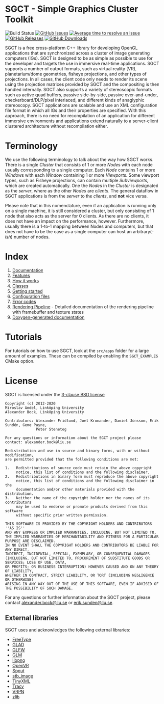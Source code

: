 # SGCT - Simple Graphics Cluster Toolkit

![Build Status](http://dev.openspaceproject.com/buildStatus/icon?job=SGCT%2Fsgct%2Fmaster&style=flat-square)
[![GitHub Issues](https://img.shields.io/github/issues/SGCT/sgct.svg)](https://github.com/SGCT/sgct/issues)
[![Average time to resolve an issue](http://isitmaintained.com/badge/resolution/SGCT/sgct.svg)](http://isitmaintained.com/project/SGCT/sgct "Average time to resolve an issue")
[![GitHub Releases](https://img.shields.io/github/release/SGCT/sgct.svg)](https://github.com/SGCT/sgct/releases)
[![GitHub Downloads](https://img.shields.io/github/downloads/SGCT/sgct/total)](https://github.com/SGCT/sgct/releases)


SGCT is a free cross-platform C++ library for developing OpenGL applications that are synchronized across a cluster of image generating computers (IGs).  SGCT is designed to be as simple as possible to use for the developer and targets the use in immersive real-time applications.  SGCT supports a number of output formats, such as virtual reality (VR), planetarium/dome geometries, fisheye projections, and other types of projections.  In all cases, the client code only needs to render its scene using the projection matrices provided by SGCT and the compositing is then handled internally.  SGCT also supports a variety of stereoscopic formats such as active quad buffers, passive side-by-side, passive over-and-under, checkerboard/DLP/pixel interlaced, and different kinds of anaglyphic stereoscopy.  SGCT applications are scalable and use an XML configuration file format in which all IGs and their properties are specified.  With this approach, there is no need for recompilation of an application for different immersive environments and  applications extend naturally to a server-client clustered architecture without recompilation either.

# Terminology
We use the following terminology to talk about the way how SGCT works.  There is a single *Cluster* that consists of 1 or more *Node*s with each node usually corresponding to a single computer.  Each *Node* contains 1 or more *Window*s with each *Window* containing 1 or more *Viewport*s.  Some viewport types, such as Fisheye projections, can contain multiple *Subviewport*s, which are created automatically.  One the *Node*s in the *Cluster* is designated as the *server*, where as the other *Nodes* are *client*s.  The general dataflow in SGCT applications is from the *server* to the *clients*, and **not** vice versa.

Please note that in this nomenclature, even if an application is running only on a single machine, it is still considered a cluster, but only consisting of 1 node that also acts as the server for 0 clients.  As there are no clients, it does not have an impact on the performance, however.  Furthermore, usually there is a 1-to-1 mapping between Nodes and computers, but that does not have to be the case as a single computer can host an arbitrary(*-ish*) number of nodes.

# Index
1. [Documentation](https://sgct.github.io/)
1. [Features](https://sgct.github.io/features.html)
1. [How it works](https://sgct.github.io/how-it-works.html)
1. [Classes](https://sgct.github.io/classes.html)
1. [Getting started](https://sgct.github.io/getting-started.html)
1. [Configuration files](https://sgct.github.io/configuration-files.html)
1. [Error codes](https://sgct.github.io/errors.html)
1. [Rendering Pipeline](RENDERING_PIPELINE.md) - Detailed documentation of the rendering pipeline with framebuffer and texture states
1. [Doxygen-generated documentation](http://webstaff.itn.liu.se/~alebo68/sgct/doxygen/html/)

# Tutorials
For tutorials on how to use SGCT, look at the `src/apps` folder for a large amount of examples.  These can be compiled by enabling the `SGCT_EXAMPLES` CMake option.

# License
SGCT is licensed under the [3-clause BSD license](https://choosealicense.com/licenses/bsd-3-clause/)

```
Copyright (c) 2012-2020
Miroslav Andel, Linköping University
Alexander Bock, Linköping University

Contributors: Alexander Fridlund, Joel Kronander, Daniel Jönsson, Erik Sundén, Gene Payne,
              Peter Steneteg

For any questions or information about the SGCT project please contact: alexander.bock@liu.se

Redistribution and use in source and binary forms, with or without modification,
are permitted provided that the following conditions are met:

1.   Redistributions of source code must retain the above copyright
     notice, this list of conditions and the following disclaimer.
2.   Redistributions in binary form must reproduce the above copyright
     notice, this list of conditions and the following disclaimer in the
     documentation and/or other materials provided with the distribution.
3.   Neither the name of the copyright holder nor the names of its contributors
     may be used to endorse or promote products derived from this software
     without specific prior written permission.

THIS SOFTWARE IS PROVIDED BY THE COPYRIGHT HOLDERS AND CONTRIBUTORS ''AS IS''
AND ANY EXPRESS OR IMPLIED WARRANTIES, INCLUDING, BUT NOT LIMITED TO,
THE IMPLIED WARRANTIES OF MERCHANTABILITY AND FITNESS FOR A PARTICULAR PURPOSE ARE DISCLAIMED.
IN NO EVENT SHALL THE COPYRIGHT HOLDERS AND CONTRIBUTORS BE LIABLE FOR ANY DIRECT,
INDIRECT, INCIDENTAL, SPECIAL, EXEMPLARY, OR CONSEQUENTIAL DAMAGES
(INCLUDING, BUT NOT LIMITED TO, PROCUREMENT OF SUBSTITUTE GOODS OR SERVICES; LOSS OF USE, DATA,
OR PROFITS; OR BUSINESS INTERRUPTION) HOWEVER CAUSED AND ON ANY THEORY OF LIABILITY,
WHETHER IN CONTRACT, STRICT LIABILITY, OR TORT (INCLUDING NEGLIGENCE OR OTHERWISE)
ARISING IN ANY WAY OUT OF THE USE OF THIS SOFTWARE, EVEN IF ADVISED OF THE POSSIBILITY OF SUCH DAMAGE.
```

For any questions or further information about the SGCT project, please contact [alexander.bock@liu.se](mailto:alexander.bock@liu.se) or [erik.sunden@liu.se](mailto:erik.sunden@liu.se).

## External libraries
SGCT uses and acknowledges the following external libraries:

 - [FreeType](http://www.freetype.org)
 - [GLAD](https://github.com/Dav1dde/glad)
 - [GLFW](ttps://www.glfw.org)
 - [GLM](http://glm.g-truc.net)
 - [libpng](http://www.libpng.org)
 - [OpenVR](https://github.com/ValveSoftware/openvr)
 - [Spout](https://github.com/box/spout)
 - [stb_image](https://github.com/let-def/stb_image)
 - [TinyXML](https:/github.com/leethomason/tinyxml2)
 - [Tracy](https://github.com/nette/tracy)
 - [VRPN](https://github.com/vrpn/vrpn)
 - [zlib](https://www.zlib.net)
